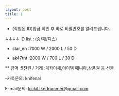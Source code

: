 ```yaml
---
layout: post
title: 1
---
```


* (작업된 ID)입금 확인 후 바로 비밀번호를 알려드립니다.

↓↓↓↓ ID list : (승/패/디스)




* star_en :7000 W / 2000 L / 50 D

* ak47tnt :2000 W / 700 L / 30 D



** 금액 :5천원 / 거래 :계좌이체,아이템 매니아,상품권 등 선불

-카톡문의: knifenal

 E-mail문의: kickitlikedrummer@gmail.com

